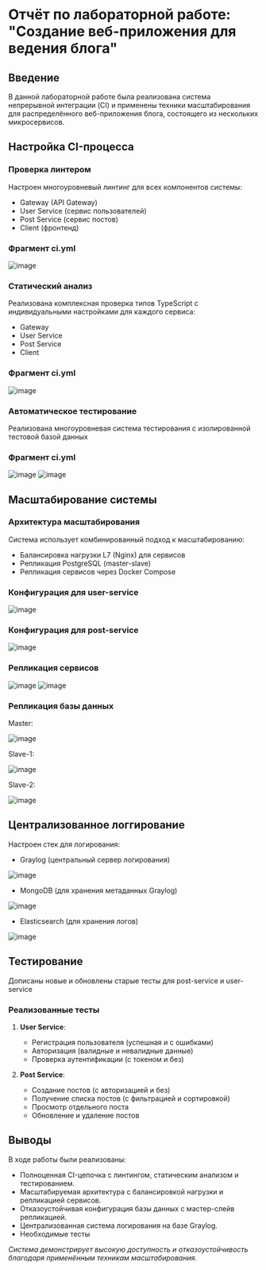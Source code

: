 # Отчёт по лабораторной работе: "Создание веб-приложения для ведения блога"

## Введение
В данной лабораторной работе была реализована система непрерывной интеграции (CI) и применены техники масштабирования для распределённого веб-приложения блога, состоящего из нескольких микросервисов.

## Настройка CI-процесса

### Проверка линтером
Настроен многоуровневый линтинг для всех компонентов системы:
- Gateway (API Gateway)
- User Service (сервис пользователей)
- Post Service (сервис постов)
- Client (фронтенд)

### Фрагмент ci.yml
![image](https://github.com/user-attachments/assets/e10a9d80-b878-4159-b513-edb2f2846c34)

### Статический анализ
Реализована комплексная проверка типов TypeScript с индивидуальными настройками для каждого сервиса:
- Gateway
- User Service
- Post Service
- Client

### Фрагмент ci.yml
![image](https://github.com/user-attachments/assets/5d72d03f-faec-48e7-a987-730db4de2a22)

### Автоматическое тестирование
Реализована многоуровневая система тестирования с изолированной тестовой базой данных

### Фрагмент ci.yml
![image](https://github.com/user-attachments/assets/9f34084b-b0ad-4a1a-bb8a-39d352fcab6b)
![image](https://github.com/user-attachments/assets/b25a7ecd-d179-4c1b-ae29-d5551a6f1785)

## Масштабирование системы
### Архитектура масштабирования
Система использует комбинированный подход к масштабированию:
- Балансировка нагрузки L7 (Nginx) для сервисов
- Репликация PostgreSQL (master-slave)
- Репликация сервисов через Docker Compose

### Конфигурация для user-service
![image](https://github.com/user-attachments/assets/47fd3da6-dd35-428b-a9e2-bf9d8046a390)

### Конфигурация для post-service
![image](https://github.com/user-attachments/assets/a7fe57a7-b9c0-4f5b-b8e5-0faba690c87a)

### Репликация сервисов
![image](https://github.com/user-attachments/assets/6bd83d0e-20d1-44d7-9ce3-067416d6c04a)
![image](https://github.com/user-attachments/assets/05c574cf-e166-44f3-9b92-3898eed41e7b)

### Репликация базы данных
Master:

![image](https://github.com/user-attachments/assets/d2d40bec-38c9-439b-8e25-7ebcec227bde)

Slave-1:

![image](https://github.com/user-attachments/assets/e74d962e-13f4-44b2-8d87-470a7248d7d5)

Slave-2:

![image](https://github.com/user-attachments/assets/99328546-17a0-4ec1-a4ff-8907d009edca)

## Централизованное логгирование
Настроен стек для логирования:
- Graylog (центральный сервер логирования)

![image](https://github.com/user-attachments/assets/e25151a7-1072-4475-ac15-74a8597f8369)

- MongoDB (для хранения метаданных Graylog)

![image](https://github.com/user-attachments/assets/f7d54cdd-8a50-4f8b-93fd-b3956a035128)


- Elasticsearch (для хранения логов)

![image](https://github.com/user-attachments/assets/3db6ece3-3b1a-470e-8d76-9e68369d126c)

## Тестирование
Дописаны новые и обновлены старые тесты для post-service и user-service

### Реализованные тесты

1. **User Service**:
   - Регистрация пользователя (успешная и с ошибками)
   - Авторизация (валидные и невалидные данные)
   - Проверка аутентификации (с токеном и без)

2. **Post Service**:
   - Создание постов (с авторизацией и без)
   - Получение списка постов (с фильтрацией и сортировкой)
   - Просмотр отдельного поста
   - Обновление и удаление постов

## Выводы

В ходе работы были реализованы:
- Полноценная CI-цепочка с линтингом, статическим анализом и тестированием.
- Масштабируемая архитектура с балансировкой нагрузки и репликацией сервисов.
- Отказоустойчивая конфигурация базы данных с мастер-слейв репликацией.
- Централизованная система логирования на базе Graylog.
- Необходимые тесты


*Система демонстрирует высокую доступность и отказоустойчивость благодаря применённым техникам масштабирования.*
